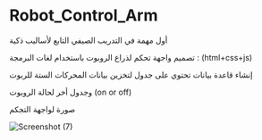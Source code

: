 # Robot_Control_Arm

أول مهمة في التدريب الصيفي التابع لأساليب ذكية

تصميم واجهة تحكم لذراع الروبوت باستخدام لغات البرمجة : (html+css+js)

إنشاء قاعدة بيانات تحتوي على جدول لتخزين بيانات المحركات الستة للربوت

وجدول أخر لحالة الروبوت (on or off)

صورة لواجهة التجكم

![Screenshot (7)](https://user-images.githubusercontent.com/79867485/125152782-c2b55480-e157-11eb-871f-d995ec4b99ea.png)

